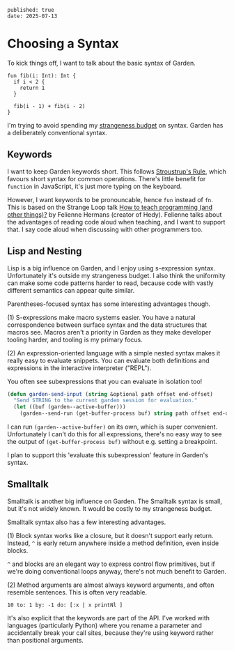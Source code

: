 ```metadata
published: true
date: 2025-07-13
```

# Choosing a Syntax

To kick things off, I want to talk about the basic syntax of Garden.

```
fun fib(i: Int): Int {
  if i < 2 {
    return 1
  }

  fib(i - 1) + fib(i - 2)
}
```

I'm trying to avoid spending my [strangeness
budget](https://steveklabnik.com/writing/the-language-strangeness-budget/)
on syntax. Garden has a deliberately conventional syntax.

## Keywords

I want to keep Garden keywords short. This follows [Stroustrup's
Rule](https://buttondown.com/hillelwayne/archive/stroustrups-rule/),
which favours short syntax for common operations. There's little
benefit for `function` in JavaScript, it's just more typing on the
keyboard.

However, I want keywords to be pronouncable, hence `fun` instead of
`fn`. This is based on the Strange Loop talk [How to teach programming (and other things)?](https://youtu.be/g1ib43q3uXQ?t=2165)
by Felienne Hermans (creator of Hedy). Felienne talks about the
advantages of reading code aloud when teaching, and I want to support
that. I say code aloud when discussing with other programmers too.

## Lisp and Nesting

Lisp is a big influence on Garden, and I enjoy using s-expression
syntax. Unfortunately it's outside my strangeness budget. I also think
the uniformity can make some code patterns harder to read, because
code with vastly different semantics can appear quite similar.

Parentheses-focused syntax has some interesting advantages though.

(1) S-expressions make macro systems easier. You have a natural
correspondence between surface syntax and the data structures that
macros see. Macros aren't a priority in Garden as they make developer
tooling harder, and tooling is my primary focus.

(2) An expression-oriented language with a simple nested syntax makes
it really easy to evaluate snippets. You can evaluate both definitions
and expressions in the interactive interpreter ("REPL").

You often see subexpressions that you can evaluate in
isolation too!

```lisp
(defun garden-send-input (string &optional path offset end-offset)
  "Send STRING to the current garden session for evaluation."
  (let ((buf (garden--active-buffer)))
    (garden--send-run (get-buffer-process buf) string path offset end-offset)))
```

I can run `(garden--active-buffer)` on its own, which is super
convenient. Unfortunately I can't do this for all expressions, there's
no easy way to see the output of `(get-buffer-process buf)` without
e.g. setting a breakpoint.

I plan to support this 'evaluate this subexpression' feature in
Garden's syntax.

## Smalltalk

Smalltalk is another big influence on Garden. The Smalltalk syntax is
small, but it's not widely known. It would be costly to my strangeness
budget.

Smalltalk syntax also has a few interesting advantages.

(1) Block syntax works like a closure, but it doesn't support early
return. Instead, `^` is early return anywhere inside a method
definition, even inside blocks.

`^` and blocks are an elegant way to express control flow primitives,
but if we're doing conventional loops anyway, there's not much benefit
to Garden.

(2) Method arguments are almost always keyword arguments, and often
resemble sentences. This is often very readable.

```smalltalk
10 to: 1 by: -1 do: [:x | x printNl ]
```

It's also explicit that the keywords are part of the API. I've worked
with languages (particularly Python) where you rename a parameter and
accidentally break your call sites, because they're using keyword
rather than positional arguments.
